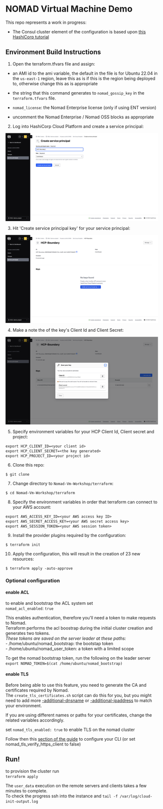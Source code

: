 # NOMAD Virtual Machine Demo

This repo represents a work in progress:

- The Consul cluster element of the configuration is based upon [this HashiCorp tutorial](https://developer.hashicorp.com/consul/tutorials/cloud-production/terraform-hcp-consul-provider)

## Environment Build Instructions

1. Open the terraform.tfvars file and assign:
- an AMI id to the ami variable, the default in the file is for Ubuntu 22.04 in the ```us-east-1``` region, leave this as is if this is the region being deployed to,
  otherwise change this as is appropriate
   
- the string that this command generates to ```nomad_gossip_key``` in the ```terraform.tfvars``` file.
- `nomad_license`: the Nomad Enterprise license (only if using ENT version)
- uncomment the Nomad Enterprise / Nomad OSS blocks as appropriate

2. Log into HashiCorp Cloud Platform and create a service principal:
<img style="float: left; margin: 0px 15px 15px 0px;" src="https://github.com/ChrisAdkin8/Nomad-Vm-Workshop/blob/main/png_images/01-HCP-Consul-Sp.png?raw=true">

3. Hit 'Create service principal key' for your service principal:
<img style="float: left; margin: 0px 15px 15px 0px;" src="https://github.com/ChrisAdkin8/Nomad-Vm-Workshop/blob/main/png_images/02-HCP-Create-Sp-Key.png?raw=true">

4. Make a note the of the key's Client Id and Client Secret:
<img style="float: left; margin: 0px 15px 15px 0px;" src="https://github.com/ChrisAdkin8/Nomad-Vm-Workshop/blob/main/png_images/03-HCP-Sp-Key.png?raw=true">

5. Specify environment variables for your HCP Client Id, Client secret and project:
```
export HCP_CLIENT_ID=<your client id>
export HCP_CLIENT_SECRET=<the key generated>
export HCP_PROJECT_ID=<your project id>
```

6. Clone this repo:
```
$ git clone 
```

7. Change directory to ```Nomad-Vm-Workshop/terraform```:
```
$ cd Nomad-Vm-Workshop/terraform
```

8. Specify the environment variables in order that terraform can connect to your AWS account:
```
export AWS_ACCESS_KEY_ID=<your AWS access key ID>
export AWS_SECRET_ACCESS_KEY=<your AWS secret access key>
export AWS_SESSION_TOKEN=<your AWS session token>
```

9. Install the provider plugins required by the configuration:
```
$ terraform init
```
    
10. Apply the configuration, this will result in the creation of 23 new resources:
```
$ terraform apply -auto-approve
```    

### Optional configuration
#### enable ACL  
to enable and bootstrap the ACL system set  
`nomad_acl_enabled`: `true` 

This enables authentication, therefore you'll need a token to make requests to Nomad.  
Terraform performs the acl boostrap during the initial cluster creation and generates two tokens.  
*These tokens are saved on the server leader at these paths:*  
    - /home/ubuntu/nomad_bootstrap: the bootstap token  
    - /home/ubuntu/nomad_user_token: a token with a limited scope

To get the nomad bootstrap token, run the following on the leader server  
`export NOMAD_TOKEN=$(cat /home/ubuntu/nomad_bootstrap)`


#### enable TLS  
Before being able to use this feature, you need to generate the CA and certificates required by Nomad.  
The `create_tls_certificates.sh` script can do this for you, but you might need to add more [-additional-dnsname](https://developer.hashicorp.com/nomad/docs/commands/tls/cert-create#additional-dnsname) or [-additional-ipaddress](https://developer.hashicorp.com/nomad/docs/commands/tls/cert-create#additional-ipaddress) to match your environment.


If you are using different names or paths for your certificates, change the related variables accordingly.

set `nomad_tls_enabled: true` to enable TLS on the nomad cluster

Follow then this [section of the guide](https://developer.hashicorp.com/nomad/tutorials/transport-security/security-enable-tls#running-with-tls) to configure your CLI (or set nomad_tls_verify_https_client to false)      

## Run!
to provision the cluster run  
`terraform apply`

The `user_data` execution on the remote servers and clients takes a few minutes to complete.  
To check the progress ssh into the instance and `tail -f /var/log/cloud-init-output.log`
